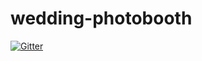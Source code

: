 # wedding-photobooth

[![Gitter](https://badges.gitter.im/Join%20Chat.svg)](https://gitter.im/HAKASHUN/wedding-photobooth?utm_source=badge&utm_medium=badge&utm_campaign=pr-badge&utm_content=badge)